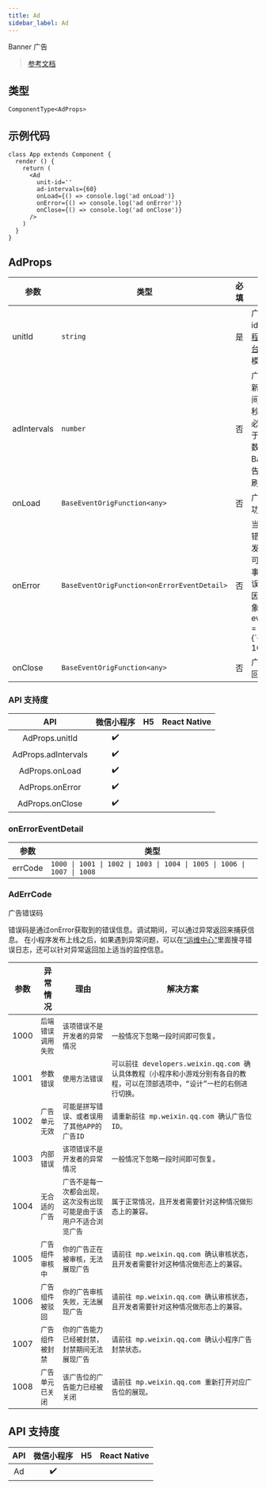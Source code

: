```yaml
---
title: Ad
sidebar_label: Ad
---
```


Banner 广告

> [参考文档](https://developers.weixin.qq.com/miniprogram/dev/component/ad.html)

## 类型

```tsx
ComponentType<AdProps>
```

## 示例代码

```tsx
class App extends Component {
  render () {
    return (
      <Ad
        unit-id=''
        ad-intervals={60}
        onLoad={() => console.log('ad onLoad')}
        onError={() => console.log('ad onError')}
        onClose={() => console.log('ad onClose')}
      />
    )
  }
}
```

## AdProps

<table>
  <thead>
    <tr>
      <th>参数</th>
      <th>类型</th>
      <th style={{ textAlign: "center"}}>必填</th>
      <th>说明</th>
    </tr>
  </thead>
  <tbody>
    <tr>
      <td>unitId</td>
      <td><code>string</code></td>
      <td style={{ textAlign: "center"}}>是</td>
      <td>广告单元id，可在<a href="https://mp.weixin.qq.com/">小程序管理后台</a>的流量主模块新建</td>
    </tr>
    <tr>
      <td>adIntervals</td>
      <td><code>number</code></td>
      <td style={{ textAlign: "center"}}>否</td>
      <td>广告自动刷新的间隔时间，单位为秒，参数值必须大于等于30（该参数不传入时 Banner 广告不会自动刷新）</td>
    </tr>
    <tr>
      <td>onLoad</td>
      <td><code>BaseEventOrigFunction&lt;any&gt;</code></td>
      <td style={{ textAlign: "center"}}>否</td>
      <td>广告加载成功的回调</td>
    </tr>
    <tr>
      <td>onError</td>
      <td><code>BaseEventOrigFunction&lt;onErrorEventDetail&gt;</code></td>
      <td style={{ textAlign: "center"}}>否</td>
      <td>当广告发生错误时，触发的事件，可以通过该事件获取错误码及原因，事件对象event.detail = {`{errCode: 1002}`}</td>
    </tr>
    <tr>
      <td>onClose</td>
      <td><code>BaseEventOrigFunction&lt;any&gt;</code></td>
      <td style={{ textAlign: "center"}}>否</td>
      <td>广告关闭的回调</td>
    </tr>
  </tbody>
</table>

### API 支持度

| API | 微信小程序 | H5 | React Native |
| :---: | :---: | :---: | :---: |
| AdProps.unitId | ✔️ |  |  |
| AdProps.adIntervals | ✔️ |  |  |
| AdProps.onLoad | ✔️ |  |  |
| AdProps.onError | ✔️ |  |  |
| AdProps.onClose | ✔️ |  |  |

### onErrorEventDetail

<table>
  <thead>
    <tr>
      <th>参数</th>
      <th>类型</th>
    </tr>
  </thead>
  <tbody>
    <tr>
      <td>errCode</td>
      <td><code>1000 | 1001 | 1002 | 1003 | 1004 | 1005 | 1006 | 1007 | 1008</code></td>
    </tr>
  </tbody>
</table>

### AdErrCode

广告错误码

错误码是通过onError获取到的错误信息。调试期间，可以通过异常返回来捕获信息。
在小程序发布上线之后，如果遇到异常问题，可以在[“运维中心“](https://mp.weixin.qq.com/)里面搜寻错误日志，还可以针对异常返回加上适当的监控信息。

<table>
  <thead>
    <tr>
      <th>参数</th>
      <th style={{ textAlign: "center"}}>异常情况</th>
      <th style={{ textAlign: "center"}}>理由</th>
      <th style={{ textAlign: "center"}}>解决方案</th>
    </tr>
  </thead>
  <tbody>
    <tr>
      <td>1000</td>
      <td style={{ textAlign: "center"}}><code>后端错误调用失败</code></td>
      <td style={{ textAlign: "center"}}><code>该项错误不是开发者的异常情况</code></td>
      <td style={{ textAlign: "center"}}><code>一般情况下忽略一段时间即可恢复。</code></td>
    </tr>
    <tr>
      <td>1001</td>
      <td style={{ textAlign: "center"}}><code>参数错误</code></td>
      <td style={{ textAlign: "center"}}><code>使用方法错误</code></td>
      <td style={{ textAlign: "center"}}><code>可以前往 developers.weixin.qq.com 确认具体教程（小程序和小游戏分别有各自的教程，可以在顶部选项中，“设计”一栏的右侧进行切换。</code></td>
    </tr>
    <tr>
      <td>1002</td>
      <td style={{ textAlign: "center"}}><code>广告单元无效</code></td>
      <td style={{ textAlign: "center"}}><code>可能是拼写错误、或者误用了其他APP的广告ID</code></td>
      <td style={{ textAlign: "center"}}><code>请重新前往 mp.weixin.qq.com 确认广告位ID。</code></td>
    </tr>
    <tr>
      <td>1003</td>
      <td style={{ textAlign: "center"}}><code>内部错误</code></td>
      <td style={{ textAlign: "center"}}><code>该项错误不是开发者的异常情况</code></td>
      <td style={{ textAlign: "center"}}><code>一般情况下忽略一段时间即可恢复。</code></td>
    </tr>
    <tr>
      <td>1004</td>
      <td style={{ textAlign: "center"}}><code>无合适的广告</code></td>
      <td style={{ textAlign: "center"}}><code>广告不是每一次都会出现，这次没有出现可能是由于该用户不适合浏览广告</code></td>
      <td style={{ textAlign: "center"}}><code>属于正常情况，且开发者需要针对这种情况做形态上的兼容。</code></td>
    </tr>
    <tr>
      <td>1005</td>
      <td style={{ textAlign: "center"}}><code>广告组件审核中</code></td>
      <td style={{ textAlign: "center"}}><code>你的广告正在被审核，无法展现广告</code></td>
      <td style={{ textAlign: "center"}}><code>请前往 mp.weixin.qq.com 确认审核状态，且开发者需要针对这种情况做形态上的兼容。</code></td>
    </tr>
    <tr>
      <td>1006</td>
      <td style={{ textAlign: "center"}}><code>广告组件被驳回</code></td>
      <td style={{ textAlign: "center"}}><code>你的广告审核失败，无法展现广告</code></td>
      <td style={{ textAlign: "center"}}><code>请前往 mp.weixin.qq.com 确认审核状态，且开发者需要针对这种情况做形态上的兼容。</code></td>
    </tr>
    <tr>
      <td>1007</td>
      <td style={{ textAlign: "center"}}><code>广告组件被封禁</code></td>
      <td style={{ textAlign: "center"}}><code>你的广告能力已经被封禁，封禁期间无法展现广告</code></td>
      <td style={{ textAlign: "center"}}><code>请前往 mp.weixin.qq.com 确认小程序广告封禁状态。</code></td>
    </tr>
    <tr>
      <td>1008</td>
      <td style={{ textAlign: "center"}}><code>广告单元已关闭</code></td>
      <td style={{ textAlign: "center"}}><code>该广告位的广告能力已经被关闭</code></td>
      <td style={{ textAlign: "center"}}><code>请前往 mp.weixin.qq.com 重新打开对应广告位的展现。</code></td>
    </tr>
  </tbody>
</table>

## API 支持度

| API | 微信小程序 | H5 | React Native |
| :---: | :---: | :---: | :---: |
| Ad | ✔️ |  |  |
